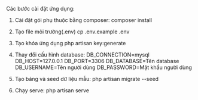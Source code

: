 Các bước cài đặt ứng dụng:
1. Cài đặt gói phụ thuộc bằng composer:
composer install

2. Tạo file môi trường(.env)
cp .env.example .env

3. Tạo khóa ứng dụng
php artisan key:generate

4. Thay đổi cấu hình database:
DB_CONNECTION=mysql
DB_HOST=127.0.0.1
DB_PORT=3306
DB_DATABASE=Tên database
DB_USERNAME=Tên người dùng
DB_PASSWORD=Mật khẩu người dùng

5. Tạo bảng và seed dữ liệu mẫu:
php artisan migrate --seed

6. Chạy serve:
php artisan serve

